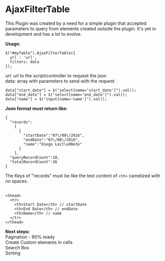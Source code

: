 # AjaxFilterTable

This Plugin was created by a need for a simple plugin that accepted parameters to query from elements created outside the plugin. It's yet in development and has a lot to evolve.

**Usage:**

```
$("#myTable").AjaxFilterTable({
  url : 'url',
  filters: data
});
```
url: url to the script/controller to request the json<br>
data: array with parameters to send with the request<br>
```
data["start_date"] = $("select[name='start_date']").val();
data["end_date"] = $("select[name='end_date']").val();
data["name"] = $("input[name='name']").val();
```
**Json format must return like:**
```
{
  "records":
    [
      {
        "startDate":"07\/08\/2016",
        "endDate":"07\/08\/2016",
        "name":"Diego Leit\u00e3o"
      }
    ],
  "queryRecordCount":10,
  "totalRecordCount":36
}
```
The Keys of "records" must be like the text content of ```<th>``` camelized with no spaces.<br><br>
```
<thead>
  <tr>
    <th>Start Date</th> // startDate
    <th>End Date</th> // endDate
    <th>Name</th> // name
  </tr>
</thead>
```

**Next steps:**<br>
Pagination - 90% ready<br>
Create Custom elements in cells<br>
Search Box<br>
Sorting
